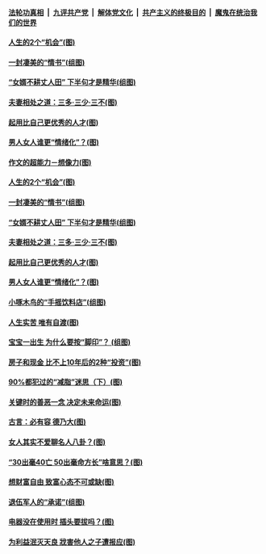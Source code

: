 

####  [法轮功真相](../../../../basic/blob/master/README.md?t=03300101) &nbsp;|&nbsp; [九评共产党](../../../../9ping.md/blob/master/README.md?t=03300101) &nbsp;|&nbsp; [解体党文化](../../../../jtdwh.md/blob/master/README.md?t=03300101)  &nbsp;|&nbsp; [共产主义的终极目的](../../../../gczydzjmd.md/blob/master/README.md?t=03300101) &nbsp;|&nbsp; [魔鬼在统治我们的世界](../../../../mgztzwmdsj.md/blob/master/README.md?t=03300101) 

#### [人生的2个“机会”(图)](../pages/p8/966530.md?t=03300101) 

#### [一封凄美的“情书”(组图)](../pages/p8/966518.md?t=03300101) 

#### [“女婿不耕丈人田” 下半句才是精华(组图)](../pages/p8/966916.md?t=03300101) 

#### [夫妻相处之道：三多‧三少‧三不(图)](../pages/p8/966524.md?t=03300101) 

#### [起用比自己更优秀的人才(图)](../pages/p8/966517.md?t=03300101) 

#### [男人女人谁更“情绪化”？(图)](../pages/p8/966962.md?t=03300101) 

#### [作文的超能力－想像力(图)](../pages/p8/967109.md?t=03300101) 

#### [人生的2个“机会”(图)](../pages/p8/966530.md?t=03300101) 

#### [一封凄美的“情书”(组图)](../pages/p8/966518.md?t=03300101) 

#### [“女婿不耕丈人田” 下半句才是精华(组图)](../pages/p8/966916.md?t=03300101) 

#### [夫妻相处之道：三多‧三少‧三不(图)](../pages/p8/966524.md?t=03300101) 

#### [起用比自己更优秀的人才(图)](../pages/p8/966517.md?t=03300101) 

#### [男人女人谁更“情绪化”？(图)](../pages/p8/966962.md?t=03300101) 

#### [小啄木鸟的“手摇饮料店”(组图)](../pages/p8/966944.md?t=03300101) 

#### [人生实苦 唯有自渡(图)](../pages/p8/966742.md?t=03300101) 

#### [宝宝一出生 为什么要按“脚印”？ (组图)](../pages/p8/966495.md?t=03300101) 

#### [房子和现金 比不上10年后的2种“投资”(图)](../pages/p8/966881.md?t=03300101) 

#### [90%都犯过的“减脂”迷思（下）(图)](../pages/p8/966818.md?t=03300101) 

#### [关键时的善恶一念 决定未来命运(图)](../pages/p8/935513.md?t=03300101) 

#### [古言：必有容 德乃大(图)](../pages/p8/965996.md?t=03300101) 

#### [女人其实不爱聊名人八卦？(图)](../pages/p8/966732.md?t=03300101) 

#### [“30出毫40亡 50出毫命方长”啥意思？(图)](../pages/p8/966719.md?t=03300101) 

#### [想财富自由 致富心态不可或缺(图)](../pages/p8/966698.md?t=03300101) 

#### [退伍军人的“承诺”(组图)](../pages/p8/965778.md?t=03300101) 

#### [电器没在使用时 插头要拔吗？(图)](../pages/p8/966498.md?t=03300101) 

#### [为利益泯灭天良 戕害他人之子遭报应(图)](../pages/p8/966005.md?t=03300101) 

